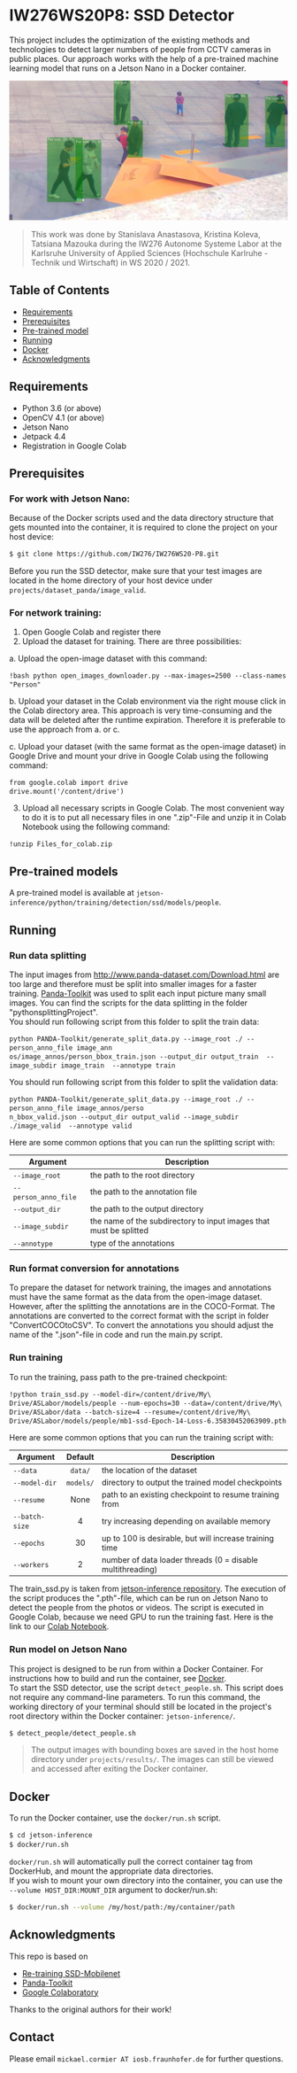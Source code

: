 # IW276WS20P8: SSD Detector 

This project includes the optimization of the existing methods and technologies to detect larger numbers of people from CCTV cameras in public places.
Our approach works with the help of a pre-trained machine learning model that runs on a Jetson Nano in a Docker container.

<p align="center">
  <img src="pictures/9.jpg">
</p>

> This work was done by Stanislava Anastasova, Kristina Koleva, Tatsiana Mazouka during the IW276 Autonome Systeme Labor at the Karlsruhe University of Applied Sciences (Hochschule Karlruhe - Technik und Wirtschaft) in WS 2020 / 2021. 

## Table of Contents

* [Requirements](#requirements)
* [Prerequisites](#prerequisites)
* [Pre-trained model](#pre-trained-model)
* [Running](#running)
* [Docker](#docker)
* [Acknowledgments](#acknowledgments)

## Requirements
* Python 3.6 (or above)
* OpenCV 4.1 (or above)
* Jetson Nano
* Jetpack 4.4
* Registration in Google Colab

## Prerequisites
### For work with Jetson Nano: 
Because of the Docker scripts used and the data directory structure that gets mounted into the container, it is required to clone the project on your host device:
```bash
$ git clone https://github.com/IW276/IW276WS20-P8.git
```
Before you run the SSD detector, make sure that your test images are located in the home directory of your host device under ```projects/dataset_panda/image_valid```.

### For network training:
1. Open Google Colab and register there
2. Upload the dataset for training. There are three possibilities:

  a. Upload the open-image dataset with this command:
  ```
  !bash python open_images_downloader.py --max-images=2500 --class-names "Person"
  ```

  b. Upload your dataset in the Colab environment via the right mouse click in the Colab directory area. This approach is very time-consuming and the data will be deleted after the runtime expiration. Therefore it is preferable to use the approach from a. or c. 

  c. Upload your dataset (with the same format as the open-image dataset) in Google Drive and mount your drive in Google Colab using the following command:
  ```
  from google.colab import drive
  drive.mount('/content/drive')
  ```
3. Upload all necessary scripts in Google Colab. The most convenient way to do it is to put all necessary files in one ".zip"-File and unzip it in Colab Notebook using the following command:
  ```
  !unzip Files_for_colab.zip
  ```



## Pre-trained models

A pre-trained model is available at ``jetson-inference/python/training/detection/ssd/models/people``.

## Running

### Run data splitting
The input images from http://www.panda-dataset.com/Download.html are too large and therefore must be split into smaller images for a faster training. 
[Panda-Toolkit](https://github.com/IW276/PANDA-Toolkit) was used to split each input picture many small images. You can find the scripts for the data splitting in the folder "pythonsplittingProject". \
You should run following script from this folder to split the train data:
```
python PANDA-Toolkit/generate_split_data.py --image_root ./ --person_anno_file image_ann
os/image_annos/person_bbox_train.json --output_dir output_train  --image_subdir image_train  --annotype train
```
You should run following script from this folder to split the validation data:
```
python PANDA-Toolkit/generate_split_data.py --image_root ./ --person_anno_file image_annos/perso
n_bbox_valid.json --output_dir output_valid --image_subdir ./image_valid  --annotype valid
```
Here are some common options that you can run the splitting script with:

| Argument             | Description                                                        |
|----------------------|--------------------------------------------------------------------|
| `--image_root`       | the path to the root directory                                     |
| `--person_anno_file` | the path to the annotation file                                    |
| `--output_dir`       | the path to the output directory                                   |
| `--image_subdir`     | the name of the subdirectory to input images that must be splitted |
| `--annotype`         | type of the annotations                                            |

### Run format conversion for annotations 

To prepare the dataset for network training, the images and annotations must have the same format as the data from the open-image dataset. However, after the splitting the annotations are in the COCO-Format. The annotations are converted to the correct format with the script in folder "ConvertCOCOtoCSV". To convert the annotations you should adjust the name of the ".json"-file in code and run the main.py script. 

### Run training 
To run the training, pass path to the pre-trained checkpoint:
```
!python train_ssd.py --model-dir=/content/drive/My\ Drive/ASLabor/models/people --num-epochs=30 --data=/content/drive/My\ Drive/ASLabor/data --batch-size=4 --resume=/content/drive/My\ Drive/ASLabor/models/people/mb1-ssd-Epoch-14-Loss-6.35830452063909.pth
```
Here are some common options that you can run the training script with:

| Argument       |  Default  | Description                                                |
|----------------|:---------:|------------------------------------------------------------|
| `--data`       |  `data/`  | the location of the dataset                                |
| `--model-dir`  | `models/` | directory to output the trained model checkpoints          |
| `--resume`     |    None   | path to an existing checkpoint to resume training from     |
| `--batch-size` |     4     | try increasing depending on available memory               |
| `--epochs`     |     30    | up to 100 is desirable, but will increase training time    |
| `--workers`    |     2     | number of data loader threads (0 = disable multithreading) |

The train_ssd.py is taken from [jetson-inference repository](https://github.com/dusty-nv/jetson-inference/blob/master/docs/pytorch-ssd.md). The execution of the script produces the ".pth"-file, which can be run on Jetson Nano to detect the people from the photos or videos. The script is executed in Google Colab, because we need GPU to run the training fast. Here is the link to our [Colab Notebook](https://colab.research.google.com/drive/1qh2uV86M_5wnlsHCOIelaP0klH1zyBKR?usp=sharing).

### Run model on Jetson Nano

This project is designed to be run from within a Docker Container. For instructions how to build and run the container, see [Docker](#Docker). \
To start the SSD detector, use the script ```detect_people.sh```. This script does not require any command-line parameters. To run this command, the working directory of your terminal should still be located in the project's root directory within the Docker container: ```jetson-inference/```.
```bash
$ detect_people/detect_people.sh
```
> The output images with bounding boxes are saved in the host home directory under ``` projects/results/ ```. The images can still be viewed and accessed after exiting the Docker container.

## Docker

To run the Docker container, use the ```docker/run.sh``` script.
```bash
$ cd jetson-inference
$ docker/run.sh
```
```docker/run.sh``` will automatically pull the correct container tag from DockerHub, and mount the appropriate data directories.\
If you wish to mount your own directory into the container, you can use the ```--volume HOST_DIR:MOUNT_DIR``` argument to docker/run.sh:
```bash
$ docker/run.sh --volume /my/host/path:/my/container/path
```

## Acknowledgments

This repo is based on
  - [Re-training SSD-Mobilenet](https://github.com/dusty-nv/jetson-inference/blob/master/docs/pytorch-ssd.md)
  - [Panda-Toolkit](https://github.com/IW276/PANDA-Toolkit)
  - [Google Colaboratory](https://colab.research.google.com/notebooks/intro.ipynb)

Thanks to the original authors for their work!

## Contact
Please email `mickael.cormier AT iosb.fraunhofer.de` for further questions.
